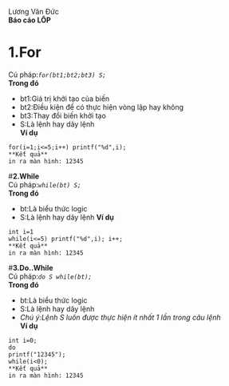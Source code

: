 Lương Văn Đức  
**Báo cáo LÔP**  
# **1.For**  
Cú pháp:*`for(bt1;bt2;bt3) S;`*  
**Trong đó**    
* bt1:Giá trị khởi tạo của biến    
* bt2:Điều kiện để có thực hiện vòng lập hay không    
* bt3:Thay đổi biến khởi tạo
* S:Là lệnh hay dãy lệnh  
**Ví dụ**  
```  
for(i=1;i<=5;i++) printf("%d",i);  
**Kết quả**  
in ra màn hình: 12345  
```  
#**2.While**  
Cú pháp:*`while(bt) S;`*  
**Trong đó**  
* bt:Là biểu thức logic
* S:Là lệnh hay dãy lệnh
**Ví dụ**  

```  
int i=1
while(i<=5) printf("%d",i); i++;  
**Kết quả**  
in ra màn hình: 12345  
```  
#**3.Do..While**  
Cú pháp:*`do S while(bt);`*  
**Trong đó**  
* bt:Là biểu thức logic
* S:Là lệnh hay dãy lệnh  
* *Chú ý:Lệnh S luôn được thực hiện ít nhất 1 lần trong câu lệnh*  
**Ví dụ**  

```  
int i=0;
do  
printf("12345");
while(i<0);  
**Kết quả**  
in ra màn hình: 12345  
```  
